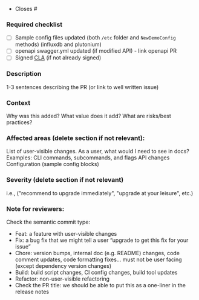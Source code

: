 - Closes #
### Required checklist
- [ ] Sample config files updated (both `/etc` folder and `NewDemoConfig` methods) (influxdb and plutonium)
- [ ] openapi swagger.yml updated (if modified API) - link openapi PR
- [ ] Signed [CLA](https://influxdata.com/community/cla/) (if not already signed)

### Description
1-3 sentences describing the PR (or link to well written issue)

### Context
Why was this added? What value does it add? What are risks/best practices?

### Affected areas (delete section if not relevant):
List of user-visible changes. As a user, what would I need to see in docs?
Examples:
CLI commands, subcommands, and flags
API changes
Configuration (sample config blocks)

### Severity (delete section if not relevant)
 i.e., ("recommend to upgrade immediately", "upgrade at your leisure", etc.)

### Note for reviewers:
Check the semantic commit type:
 - Feat: a feature with user-visible changes
 - Fix: a bug fix that we might tell a user “upgrade to get this fix for your issue”
 - Chore: version bumps, internal doc (e.g. README) changes, code comment updates, code formatting fixes… must not be user facing (except dependency version changes)
 - Build: build script changes, CI config changes, build tool updates
 - Refactor: non-user-visible refactoring
 - Check the PR title: we should be able to put this as a one-liner in the release notes
